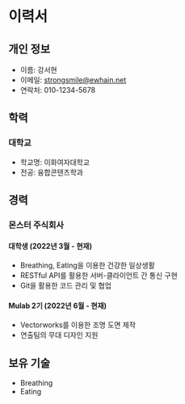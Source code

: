# 이력서

## 개인 정보

- 이름: 강서현
- 이메일: strongsmile@ewhain.net
- 연락처: 010-1234-5678

## 학력

### 대학교

- 학교명: 이화여자대학교
- 전공: 융합콘텐츠학과

## 경력

### 몬스터 주식회사

#### 대학생 (2022년 3월 - 현재)

- Breathing, Eating을 이용한 건강한 일상생활
- RESTful API를 활용한 서버-클라이언트 간 통신 구현
- Git을 활용한 코드 관리 및 협업

#### Mulab 2기 (2022년 6월 - 현재)

- Vectorworks를 이용한 조명 도면 제작
- 연출팀의 무대 디자인 지원

## 보유 기술

- Breathing
- Eating
